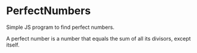 # PerfectNumbers
Simple JS program to find perfect numbers. 

A perfect number is a number that equals the sum of all its divisors, except itself.
